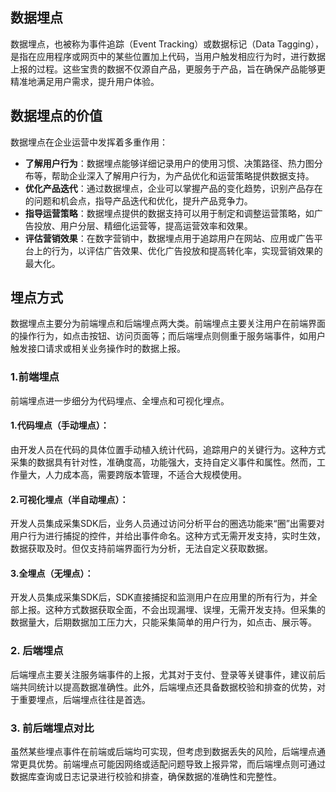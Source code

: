 ## 数据埋点
数据埋点，也被称为事件追踪（Event Tracking）或数据标记（Data Tagging），是指在应用程序或网页中的某些位置加上代码，当用户触发相应行为时，进行数据上报的过程。这些宝贵的数据不仅源自产品，更服务于产品，旨在确保产品能够更精准地满足用户需求，提升用户体验。

##  数据埋点的价值

数据埋点在企业运营中发挥着多重作用：

- **了解用户行为**：数据埋点能够详细记录用户的使用习惯、决策路径、热力图分布等，帮助企业深入了解用户行为，为产品优化和运营策略提供数据支持。
- **优化产品迭代**：通过数据埋点，企业可以掌握产品的变化趋势，识别产品存在的问题和机会点，指导产品迭代和优化，提升产品竞争力。
- **指导运营策略**：数据埋点提供的数据支持可以用于制定和调整运营策略，如广告投放、用户分层、精细化运营等，提高运营效率和效果。
- **评估营销效果**：在数字营销中，数据埋点用于追踪用户在网站、应用或广告平台上的行为，以评估广告效果、优化广告投放和提高转化率，实现营销效果的最大化。

## 埋点方式
数据埋点主要分为前端埋点和后端埋点两大类。前端埋点主要关注用户在前端界面的操作行为，如点击按钮、访问页面等；而后端埋点则侧重于服务端事件，如用户触发接口请求或相关业务操作时的数据上报。
### 1.前端埋点

前端埋点进一步细分为代码埋点、全埋点和可视化埋点。

#### 1.代码埋点（手动埋点）：
由开发人员在代码的具体位置手动植入统计代码，追踪用户的关键行为。这种方式采集的数据具有针对性，准确度高，功能强大，支持自定义事件和属性。然而，工作量大，人力成本高，需要跨版本管理，不适合大规模使用。
#### 2.可视化埋点（半自动埋点）：
开发人员集成采集SDK后，业务人员通过访问分析平台的圈选功能来“圈”出需要对用户行为进行捕捉的控件，并给出事件命名。这种方式无需开发支持，实时生效，数据获取及时。但仅支持前端界面行为分析，无法自定义获取数据。
#### 3.全埋点（无埋点）：
开发人员集成采集SDK后，SDK直接捕捉和监测用户在应用里的所有行为，并全部上报。这种方式数据获取全面，不会出现漏埋、误埋，无需开发支持。但采集的数据量大，后期数据加工压力大，只能采集简单的用户行为，如点击、展示等。

### 2. 后端埋点

后端埋点主要关注服务端事件的上报，尤其对于支付、登录等关键事件，建议前后端共同统计以提高数据准确性。此外，后端埋点还具备数据校验和排查的优势，对于重要埋点，后端埋点往往是首选。

### 3. 前后端埋点对比

虽然某些埋点事件在前端或后端均可实现，但考虑到数据丢失的风险，后端埋点通常更具优势。前端埋点可能因网络或适配问题导致上报异常，而后端埋点则可通过数据库查询或日志记录进行校验和排查，确保数据的准确性和完整性。